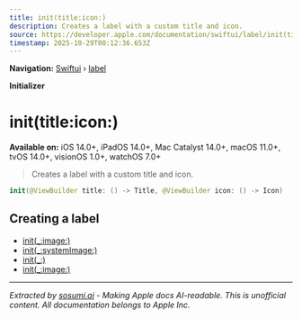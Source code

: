 ```yaml
---
title: init(title:icon:)
description: Creates a label with a custom title and icon.
source: https://developer.apple.com/documentation/swiftui/label/init(title:icon:)
timestamp: 2025-10-29T00:12:36.653Z
---
```


**Navigation:** [Swiftui](/documentation/swiftui) › [label](/documentation/swiftui/label)

**Initializer**

# init(title:icon:)

**Available on:** iOS 14.0+, iPadOS 14.0+, Mac Catalyst 14.0+, macOS 11.0+, tvOS 14.0+, visionOS 1.0+, watchOS 7.0+

> Creates a label with a custom title and icon.

```swift
init(@ViewBuilder title: () -> Title, @ViewBuilder icon: () -> Icon)
```

## Creating a label

- [init(_:image:)](/documentation/swiftui/label/init(_:image:))
- [init(_:systemImage:)](/documentation/swiftui/label/init(_:systemimage:))
- [init(_:)](/documentation/swiftui/label/init(_:))
- [init(_:image:)](/documentation/swiftui/label/init(_:image:))

---

*Extracted by [sosumi.ai](https://sosumi.ai) - Making Apple docs AI-readable.*
*This is unofficial content. All documentation belongs to Apple Inc.*
